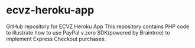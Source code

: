 # ecvz-heroku-app
GitHub repository for ECVZ Heroku App
This repository contains PHP code to illustrate how to use PayPal v.zero SDK(powered by Braintree) to 
implement Express Checkout purchases.
